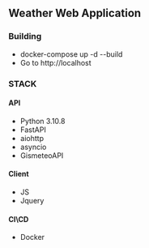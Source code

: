 ## Weather Web Application

### Building

- docker-compose up -d --build
- Go to http://localhost

### STACK

#### API

- Python 3.10.8
- FastAPI
- aiohttp
- asyncio
- GismeteoAPI

#### Client

- JS
- Jquery

#### CI\CD

- Docker
